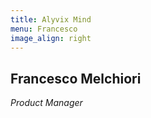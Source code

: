 ```yaml
---
title: Alyvix Mind
menu: Francesco
image_align: right
---
```


## **Francesco** Melchiori
*Product Manager*

<!---
Francesco Melchiori is an ICT Engineer who works as a Product Manager at Würth Phoenix. Day by day he builds up software stories of Alyvix, which is a visual monitoring system that measures network application performance from the end-user interface perspective. Alyvix helps companies to measure the quality of ICT services that they consume or provide in cloud.
For more than a decade Francesco has had a magnetic interest in signal processing and machine learning, mainly for diagnostics solutions. He considers AI as a way to optimize the eco-compatibility of human activities and to free up time for us to experience real life.
He is raising a family in the beautiful Dolomites. He lives the mountain experience all four seasons, constantly looking to get in touch with Mother Nature. Well, that means everything except for the bears.
--->

<!---
<a href="https://twitter.com/franzmelchiori" target="_blank"><i class="fa fa-twitter fa-3x"></i></a>
--->
<a href="https://it.linkedin.com/in/franzmelchiori" target="_blank"><i class="fa fa-linkedin-square fa-3x"></i></a>
